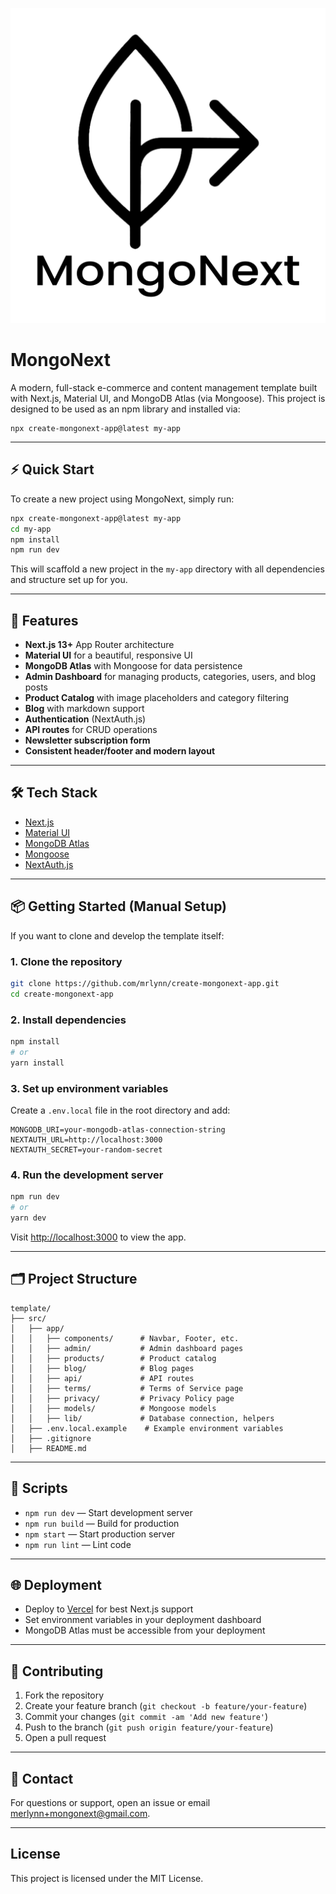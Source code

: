 ![MongoNext Logo](https://raw.githubusercontent.com/mrlynn/create-mongonext-app/main/logo-full-black.png)

# MongoNext

A modern, full-stack e-commerce and content management template built with Next.js, Material UI, and MongoDB Atlas (via Mongoose). This project is designed to be used as an npm library and installed via:

```
npx create-mongonext-app@latest my-app
```

---

## ⚡ Quick Start

To create a new project using MongoNext, simply run:

```bash
npx create-mongonext-app@latest my-app
cd my-app
npm install
npm run dev
```

This will scaffold a new project in the `my-app` directory with all dependencies and structure set up for you.

---

## 🚀 Features

- **Next.js 13+** App Router architecture
- **Material UI** for a beautiful, responsive UI
- **MongoDB Atlas** with Mongoose for data persistence
- **Admin Dashboard** for managing products, categories, users, and blog posts
- **Product Catalog** with image placeholders and category filtering
- **Blog** with markdown support
- **Authentication** (NextAuth.js)
- **API routes** for CRUD operations
- **Newsletter subscription form**
- **Consistent header/footer and modern layout**

---

## 🛠️ Tech Stack

- [Next.js](https://nextjs.org/)
- [Material UI](https://mui.com/)
- [MongoDB Atlas](https://www.mongodb.com/atlas)
- [Mongoose](https://mongoosejs.com/)
- [NextAuth.js](https://next-auth.js.org/)

---

## 📦 Getting Started (Manual Setup)

If you want to clone and develop the template itself:

### 1. Clone the repository

```bash
git clone https://github.com/mrlynn/create-mongonext-app.git
cd create-mongonext-app
```

### 2. Install dependencies

```bash
npm install
# or
yarn install
```

### 3. Set up environment variables

Create a `.env.local` file in the root directory and add:

```
MONGODB_URI=your-mongodb-atlas-connection-string
NEXTAUTH_URL=http://localhost:3000
NEXTAUTH_SECRET=your-random-secret
```

### 4. Run the development server

```bash
npm run dev
# or
yarn dev
```

Visit [http://localhost:3000](http://localhost:3000) to view the app.

---

## 🗂️ Project Structure

```
template/
├── src/
│   ├── app/
│   │   ├── components/      # Navbar, Footer, etc.
│   │   ├── admin/           # Admin dashboard pages
│   │   ├── products/        # Product catalog
│   │   ├── blog/            # Blog pages
│   │   ├── api/             # API routes
│   │   ├── terms/           # Terms of Service page
│   │   ├── privacy/         # Privacy Policy page
│   │   ├── models/          # Mongoose models
│   │   ├── lib/             # Database connection, helpers
│   ├── .env.local.example    # Example environment variables
│   ├── .gitignore
│   ├── README.md
```

---

## 📝 Scripts

- `npm run dev` — Start development server
- `npm run build` — Build for production
- `npm start` — Start production server
- `npm run lint` — Lint code

---

## 🌐 Deployment

- Deploy to [Vercel](https://vercel.com/) for best Next.js support
- Set environment variables in your deployment dashboard
- MongoDB Atlas must be accessible from your deployment

---

## 🤝 Contributing

1. Fork the repository
2. Create your feature branch (`git checkout -b feature/your-feature`)
3. Commit your changes (`git commit -am 'Add new feature'`)
4. Push to the branch (`git push origin feature/your-feature`)
5. Open a pull request

---

## 📧 Contact

For questions or support, open an issue or email [merlynn+mongonext@gmail.com](mailto:merlynn+mongodnext@gmail.com).

---

## License

This project is licensed under the MIT License.

